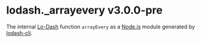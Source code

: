 # lodash._arrayevery v3.0.0-pre

The internal [Lo-Dash](https://lodash.com/) function `arrayEvery` as a [Node.js](http://nodejs.org/) module generated by [lodash-cli](https://www.npmjs.com/package/lodash-cli).

